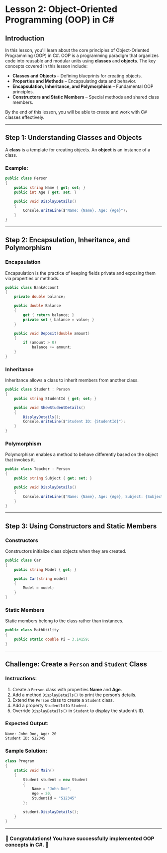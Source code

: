 # Lesson 2: Object-Oriented Programming (OOP) in C#

## Introduction

In this lesson, you'll learn about the core principles of Object-Oriented Programming (OOP) in C#. OOP is a programming paradigm that organizes code into reusable and modular units using **classes** and **objects**. The key concepts covered in this lesson include:

- **Classes and Objects** – Defining blueprints for creating objects.
- **Properties and Methods** – Encapsulating data and behavior.
- **Encapsulation, Inheritance, and Polymorphism** – Fundamental OOP principles.
- **Constructors and Static Members** – Special methods and shared class members.

By the end of this lesson, you will be able to create and work with C# classes effectively.

---

## Step 1: Understanding Classes and Objects

A **class** is a template for creating objects. An **object** is an instance of a class.

### Example:

```csharp
public class Person
{
    public string Name { get; set; }
    public int Age { get; set; }

    public void DisplayDetails()
    {
        Console.WriteLine($"Name: {Name}, Age: {Age}");
    }
}
```

---

## Step 2: Encapsulation, Inheritance, and Polymorphism

### Encapsulation

Encapsulation is the practice of keeping fields private and exposing them via properties or methods.

```csharp
public class BankAccount
{
    private double balance;

    public double Balance
    {
        get { return balance; }
        private set { balance = value; }
    }

    public void Deposit(double amount)
    {
        if (amount > 0)
            balance += amount;
    }
}
```

### Inheritance

Inheritance allows a class to inherit members from another class.

```csharp
public class Student : Person
{
    public string StudentId { get; set; }

    public void ShowStudentDetails()
    {
        DisplayDetails();
        Console.WriteLine($"Student ID: {StudentId}");
    }
}
```

### Polymorphism

Polymorphism enables a method to behave differently based on the object that invokes it.

```csharp
public class Teacher : Person
{
    public string Subject { get; set; }

    public void DisplayDetails()
    {
        Console.WriteLine($"Name: {Name}, Age: {Age}, Subject: {Subject}");
    }
}
```

---

## Step 3: Using Constructors and Static Members

### Constructors

Constructors initialize class objects when they are created.

```csharp
public class Car
{
    public string Model { get; }

    public Car(string model)
    {
        Model = model;
    }
}
```

### Static Members

Static members belong to the class rather than instances.

```csharp
public class MathUtility
{
    public static double Pi = 3.14159;
}
```

---

## Challenge: Create a `Person` and `Student` Class

### Instructions:

1. Create a `Person` class with properties **Name** and **Age**.
2. Add a method `DisplayDetails()` to print the person’s details.
3. Extend the `Person` class to create a `Student` class.
4. Add a property `StudentId` to `Student`.
5. Override `DisplayDetails()` in `Student` to display the student’s ID.

### Expected Output:

```plaintext
Name: John Doe, Age: 20
Student ID: S12345
```

### Sample Solution:

```csharp
class Program
{
    static void Main()
    {
        Student student = new Student
        {
            Name = "John Doe",
            Age = 20,
            StudentId = "S12345"
        };

        student.DisplayDetails();
    }
}
```

---

### 🎯 Congratulations! You have successfully implemented OOP concepts in C#. 🚀
